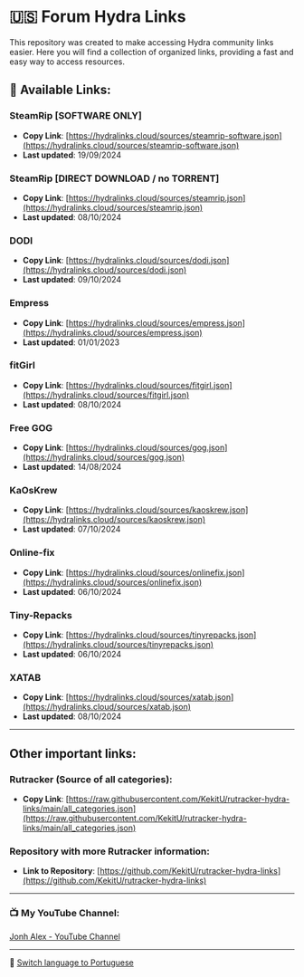 # 🇺🇸 Forum Hydra Links

This repository was created to make accessing Hydra community links easier. Here you will find a collection of organized links, providing a fast and easy way to access resources.

## 🔗 Available Links:

### SteamRip [SOFTWARE ONLY]
- **Copy Link**: [https://hydralinks.cloud/sources/steamrip-software.json](https://hydralinks.cloud/sources/steamrip-software.json)
- **Last updated**: 19/09/2024

### SteamRip [DIRECT DOWNLOAD / no TORRENT]
- **Copy Link**: [https://hydralinks.cloud/sources/steamrip.json](https://hydralinks.cloud/sources/steamrip.json)
- **Last updated**: 08/10/2024

### DODI
- **Copy Link**: [https://hydralinks.cloud/sources/dodi.json](https://hydralinks.cloud/sources/dodi.json)
- **Last updated**: 09/10/2024

### Empress
- **Copy Link**: [https://hydralinks.cloud/sources/empress.json](https://hydralinks.cloud/sources/empress.json)
- **Last updated**: 01/01/2023

### fitGirl
- **Copy Link**: [https://hydralinks.cloud/sources/fitgirl.json](https://hydralinks.cloud/sources/fitgirl.json)
- **Last updated**: 08/10/2024

### Free GOG
- **Copy Link**: [https://hydralinks.cloud/sources/gog.json](https://hydralinks.cloud/sources/gog.json)
- **Last updated**: 14/08/2024

### KaOsKrew
- **Copy Link**: [https://hydralinks.cloud/sources/kaoskrew.json](https://hydralinks.cloud/sources/kaoskrew.json)
- **Last updated**: 07/10/2024

### Online-fix
- **Copy Link**: [https://hydralinks.cloud/sources/onlinefix.json](https://hydralinks.cloud/sources/onlinefix.json)
- **Last updated**: 06/10/2024

### Tiny-Repacks
- **Copy Link**: [https://hydralinks.cloud/sources/tinyrepacks.json](https://hydralinks.cloud/sources/tinyrepacks.json)
- **Last updated**: 06/10/2024

### XATAB
- **Copy Link**: [https://hydralinks.cloud/sources/xatab.json](https://hydralinks.cloud/sources/xatab.json)
- **Last updated**: 08/10/2024

---

## Other important links:

### Rutracker (Source of all categories):
- **Copy Link**: [https://raw.githubusercontent.com/KekitU/rutracker-hydra-links/main/all_categories.json](https://raw.githubusercontent.com/KekitU/rutracker-hydra-links/main/all_categories.json)

### Repository with more Rutracker information:
- **Link to Repository**: [https://github.com/KekitU/rutracker-hydra-links](https://github.com/KekitU/rutracker-hydra-links)

---

### 📺 My YouTube Channel:
[Jonh Alex - YouTube Channel](https://www.youtube.com/@Jonhvmp)

---

🔄 [Switch language to Portuguese](README.pt.md)
